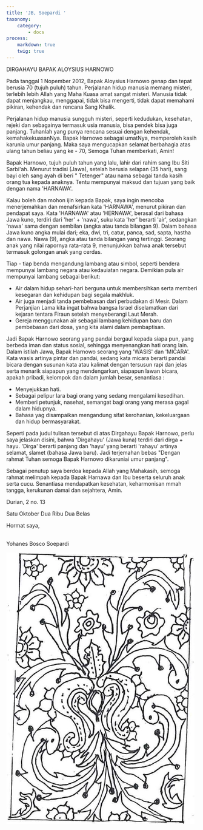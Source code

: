 ```yaml
---
title: 'JB, Soepardi '
taxonomy:
    category:
        - docs
process:
    markdown: true
    twig: true
---
```


DIRGAHAYU BAPAK ALOYSIUS HARNOWO

Pada tanggal 1 Nopember 2012, Bapak Aloysius Harnowo genap dan tepat berusia 70 (tujuh puluh) tahun. Perjalanan hidup manusia memang misteri, terlebih lebih Allah yang Maha Kuasa amat sangat misteri. Manusia tidak dapat menjangkau, menggapai, tidak bisa mengerti, tidak dapat memahami pikiran, kehendak dan rencana Sang Khalik.

Perjalanan hidup manusia sungguh misteri, seperti kedudukan, kesehatan, rejeki dan sebagainya termasuk usia manusia, bisa pendek bisa juga panjang. Tuhanlah yang punya rencana sesuai dengan kehendak, kemahakekuasanNya. 
Bapak Harnowo sebagai umatNya, memperoleh kasih karunia umur panjang. Maka saya mengucapkan selamat berbahagia atas ulang tahun beliau yang ke - 70, Semoga Tuhan memberkati, Amin!

Bapak Harnowo, tujuh puluh tahun yang lalu, lahir dari rahim sang Ibu Siti Sarbi'ah. Menurut tradisi (Jawa), setelah berusia selapan (35 hari), sang bayi oleh sang ayah di beri " Tetenger" atau nama sebagai tanda kasih orang tua kepada anaknya. Tentu mempunyai maksud dan tujuan yang baik dengan nama 'HARNAWA'.

Kalau boleh dan mohon ijin kepada Bapak, saya ingin mencoba menerjemahkan dan menafsirkan kata 'HARNAWA', menurut pikiran dan pendapat saya. Kata 'HARNAWA' atau 'HERNAWA', berasal dari bahasa Jawa kuno, terdiri dari 'her' + 'nawa', suku kata 'her' berarti 'air', sedangkan 'nawa' sama dengan sembilan (angka atau tanda bilangan 9). Dalam bahasa Jawa kuno angka mulai dari; eka, dwi, tri, catur, panca, sad, sapta, hastha dan nawa. Nawa (9), angka atau tanda bilangan yang tertinggi. Seorang anak yang nilai rapornya rata-rata 9, menunjukkan bahwa anak tersebut termasuk golongan anak yang cerdas.

Tiap - tiap benda mengandung lambang atau simbol, seperti bendera mempunyai lambang negara atau kedauiatan negara. Demikian pula air mempunyai lambang sebagai berikut:
+	Air dalam hidup sehari-hari berguna untuk membersihkan serta memberi kesegaran dan kehidupan bagi segala makhluk. 
+	Air juga menjadi tanda pembebasan dari perbudakan di Mesir. Dalam Perjanjian Lama kita ingat bahwa bangsa Israel diselamatkan dari kejaran tentara Firaun setelah menyeberangi Laut Merah. 
+	Gereja menggunakan air sebagai lambang kehidupan baru dan pembebasan dari dosa, yang kita alami dalam pembaptisan.

Jadi Bapak Harnowo seorang yang pandai bergaul kepada siapa pun, yang berbeda iman dan status sosial, sehingga menyenangkan hati orang lain. Dalam istilah Jawa, Bapak Harnowo seorang yang 'WASIS' dan 'MICARA'. Kata wasis artinya pintar dan pandai, sedang kata micara berarti pandai bicara dengan susunan kata atau kalimat dengan tersusun rapi dan jelas serta menarik siapapun yang mendengarkan, siapapun lawan bicara, apakah pribadi, kelompok dan dalam jumlah besar, senantiasa :
+	Menyejukkan hati.
+	Sebagai pelipur lara bagi orang yang sedang mengalami kesedihan.
+	Memberi petunjuk, nasehat, semangat bagi orang yang merasa gagal dalam hidupnya.
+	Bahasa yag disampaikan mengandung sifat kerohanian, kekeluargaan dan hidup bermasyarakat.

Seperti pada judul tulisan tersebut di atas Dirgahayu Bapak Harnowo, perlu saya jelaskan disini, bahwa 'Dirgahayu' (Jawa kuna) terdiri dari dirga + hayu. 'Dirga' berarti panjang dan 'hayu' yang berarti 'rahayu' artinya selamat, slamet (bahasa Jawa baru). Jadi terjemahan bebas "Dengan rahmat Tuhan semoga Bapak Harnowo dikaruniai umur panjang".

Sebagai penutup saya berdoa kepada Allah yang Mahakasih, semoga rahmat melimpah kepada Bapak Harnawa dan Ibu beserta seluruh anak serta cucu. Senantiasa mendapatkan kesehatan, keharmonisan mmah tangga, kerukunan damai dan sejahtera, Amin.

Durian, 2 no. 13

Satu Oktober Dua Ribu Dua Belas

Hormat saya,

<br>
Yohanes Bosco Soepardi

![Alt Text](dirgahayu-bapak.jpg?width=300px)


